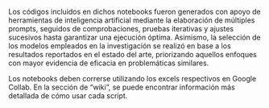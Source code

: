 Los códigos incluidos en dichos notebooks fueron generados con apoyo de herramientas de inteligencia artificial mediante la elaboración de múltiples prompts, seguidos de comprobaciones, pruebas iterativas y ajustes sucesivos hasta garantizar una ejecución óptima. Asimismo, la selección de los modelos empleados en la investigación se realizó en base a los resultados reportados en el estado del arte, priorizando aquellos enfoques con mayor evidencia de eficacia en problemáticas similares.

Los notebooks deben correrse utilizando los excels respectivos en Google Collab. En la sección de “wiki”, se puede encontrar información más detallada de cómo usar cada script.
